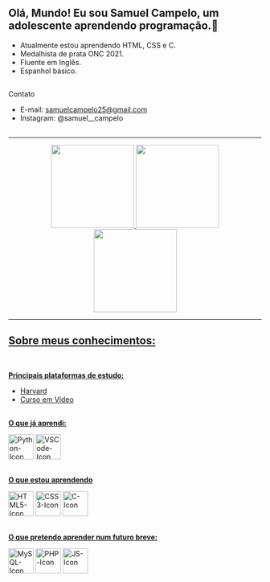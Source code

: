 ## Olá, Mundo! Eu sou Samuel Campelo, um adolescente aprendendo programação.👋

- Atualmente estou aprendendo HTML, CSS e C.
- Medalhista de prata ONC 2021.
- Fluente em Inglês.
- Espanhol básico.

##

Contato

- E-mail: samuelcampelo25@gmail.com
- Instagram: @samuel__campelo
  
##


<hr>

<div align="center">
  <a href="https://github.com/OrekiHoutarouu">
  <img height="165em" src="https://github-readme-stats.vercel.app/api/top-langs/?username=OrekiHoutarouu&count_private=true&layout=compact&theme=radical"/>
  <img height="165em" src="https://github-readme-stats.vercel.app/api/?username=OrekiHoutarouu&count_private=true&show_icons=true&theme=radical"/>
</div>
    
<div align="center">
 <a href="https://github.com/OrekiHoutarouu">
 <img height="165em" src="https://github-readme-streak-stats.herokuapp.com/?user=OrekiHoutarouu&theme=radical"/>
</div>
   
<hr>

## **Sobre meus conhecimentos:**

<br>

**Principais plataformas de estudo:**

- Harvard
- Curso em Vídeo

##

**O que já aprendi:**
<div style="display: inline-block;">
    <img width="50px" src="https://cdn.jsdelivr.net/gh/devicons/devicon/icons/python/python-original.svg" alt="Python-Icon">
    <img width="50px" src="https://cdn.jsdelivr.net/gh/devicons/devicon/icons/vscode/vscode-original.svg" alt="VSCode-Icon">
</div>

##

**O que estou aprendendo**
<div style="display: inline-block;">
    <img width="50px" src="https://cdn.jsdelivr.net/gh/devicons/devicon/icons/html5/html5-original.svg" alt="HTML5-Icon">
    <img width="50px" src="https://cdn.jsdelivr.net/gh/devicons/devicon/icons/css3/css3-original.svg" alt="CSS3-Icon">
    <img width="50px" src="https://cdn.jsdelivr.net/gh/devicons/devicon/icons/c/c-original.svg" alt="C-Icon">
</div>

##

**O que pretendo aprender num futuro breve:**
<div style="display: inline-block;">
    <img width="50px" src="https://cdn.jsdelivr.net/gh/devicons/devicon/icons/mysql/mysql-original.svg" alt="MySQL-Icon">
    <img width="50px" src="https://cdn.jsdelivr.net/gh/devicons/devicon/icons/php/php-original.svg" alt="PHP-Icon">
    <img width="50px" src="https://cdn.jsdelivr.net/gh/devicons/devicon/icons/javascript/javascript-original.svg" alt="JS-Icon">
</div>
